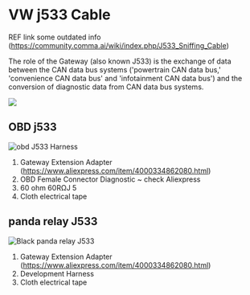 # VW j533 Cable 
REF link some outdated info (https://community.comma.ai/wiki/index.php/J533_Sniffing_Cable)

The role of the Gateway (also known J533) is the exchange of data between the CAN data bus systems ('powertrain CAN data bus,' 'convenience CAN data bus' and 'infotainment CAN data bus') and the conversion of diagnostic data from CAN data bus systems.

![](https://cdn.discordapp.com/attachments/534359517836607488/731666785484537917/j533_vw.png)

## OBD j533
![obd J533 Harness](https://cdn.discordapp.com/attachments/534359517836607488/731665482121478205/J533_Ver3.1_2019.11.20.png)

1. Gateway Extension Adapter (https://www.aliexpress.com/item/4000334862080.html)
2. OBD Female Connector Diagnostic ~ check Aliexpress
3. 60 ohm 60RΩJ 5
4. Cloth electrical tape 

## panda relay J533 
![Black panda relay J533](https://cdn.discordapp.com/attachments/534359517836607488/732508496800514098/j533.png)

1. Gateway Extension Adapter (https://www.aliexpress.com/item/4000334862080.html)
2. Development Harness
3. Cloth electrical tape